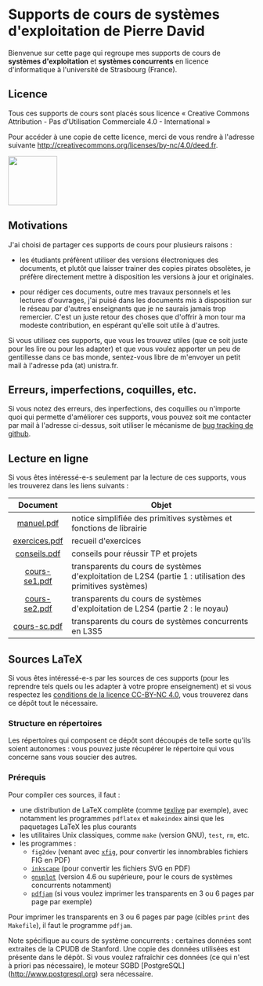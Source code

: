 Supports de cours de systèmes d'exploitation de Pierre David
============================================================

Bienvenue sur cette page qui regroupe mes supports de cours de **systèmes
d'exploitation** et **systèmes concurrents** en licence d'informatique
à l'université de Strasbourg (France).


Licence
-------

Tous ces supports de cours sont placés sous licence « Creative Commons
Attribution - Pas d’Utilisation Commerciale 4.0 - International »

Pour accéder à une copie de cette licence, merci de vous rendre à
l'adresse suivante <http://creativecommons.org/licenses/by-nc/4.0/deed.fr>.

<img src="http://mirrors.creativecommons.org/presskit/buttons/88x31/png/by-nc.png" width="100">


Motivations
-----------

J'ai choisi de partager ces supports de cours pour plusieurs raisons :

- les étudiants préfèrent utiliser des versions électroniques des
    documents, et plutôt que laisser trainer des copies pirates
    obsolètes, je préfère directement mettre à disposition les
    versions à jour et originales.

- pour rédiger ces documents, outre mes travaux personnels et les
    lectures d'ouvrages, j'ai puisé dans les documents mis à disposition
    sur le réseau par d'autres enseignants que je ne saurais jamais
    trop remercier. C'est un juste retour des choses que d'offrir à
    mon tour ma modeste contribution, en espérant qu'elle soit utile
    à d'autres.

Si vous utilisez ces supports, que vous les trouvez utiles (que ce soit
juste pour les lire ou pour les adapter) et que vous voulez apporter un
peu de gentillesse dans ce bas monde, sentez-vous libre de m'envoyer un
petit mail à l'adresse pda (at) unistra.fr.


Erreurs, imperfections, coquilles, etc.
---------------------------------------

Si vous notez des erreurs, des inperfections, des coquilles ou n'importe
quoi qui permette d'améliorer ces supports, vous pouvez soit me contacter
par mail à l'adresse ci-dessus, soit utiliser le mécanisme de [bug
tracking de github](../../issues).


Lecture en ligne
----------------

Si vous êtes intéressé-e-s seulement par la lecture de ces supports, vous les
trouverez dans les liens suivants :

| Document | Objet |
| :------: | ----- |
| [manuel.pdf](http://dpt-info.u-strasbg.fr/~pda/manuel.pdf) | notice simplifiée des primitives systèmes et fonctions de librairie |
| [exercices.pdf](http://dpt-info.u-strasbg.fr/~pda/exercices.pdf) | recueil d'exercices |
| [conseils.pdf](http://dpt-info.u-strasbg.fr/~pda/conseils.pdf) | conseils pour réussir TP et projets |
| [cours-se1.pdf](http://dpt-info.u-strasbg.fr/~pda/cours-se1.pdf) | transparents du cours de systèmes d'exploitation de L2S4 (partie 1 : utilisation des primitives systèmes) |
| [cours-se2.pdf](http://dpt-info.u-strasbg.fr/~pda/cours-se2.pdf) | transparents du cours de systèmes d'exploitation de L2S4 (partie 2 : le noyau) |
| [cours-sc.pdf](http://dpt-info.u-strasbg.fr/~pda/cours-sc.pdf) | transparents du cours de systèmes concurrents en L3S5 |


Sources LaTeX
-------------

Si vous êtes intéressé-e-s par les sources de ces supports (pour
les reprendre tels quels ou les adapter à votre propre enseignement)
et si vous respectez les [conditions de la licence CC-BY-NC 4.0](http://creativecommons.org/licenses/by-nc/4.0/deed.fr),
vous trouverez dans ce dépôt tout le nécessaire.

### Structure en répertoires

Les répertoires qui composent ce dépôt sont découpés de telle sorte
qu'ils soient autonomes : vous pouvez juste récupérer le répertoire
qui vous concerne sans vous soucier des autres.

### Prérequis

Pour compiler ces sources, il faut :

- une distribution de LaTeX complète (comme [texlive](https://www.tug.org/texlive/) par exemple), avec notamment les programmes `pdflatex` et `makeindex`
  ainsi que les paquetages LaTeX les plus courants
- les utilitaires Unix classiques, comme `make` (version GNU), `test`,
    `rm`, etc.
- les programmes :
  * `fig2dev` (venant avec [`xfig`](http://www.xfig.org), pour convertir les innombrables fichiers FIG en PDF)
  * [`inkscape`](http://www.inkscape.org) (pour convertir les fichiers SVG en PDF)
  * [`gnuplot`](http://www.gnuplot.info) (version 4.6 ou supérieure, pour le cours de systèmes concurrents notamment)
  * [`pdfjam`](http://www2.warwick.ac.uk/fac/sci/statistics/staff/academic-research/firth/software/pdfjam) (si vous voulez imprimer les transparents en 3 ou 6 pages par page par exemple)

Pour imprimer les transparents en 3 ou 6 pages par page (cibles `print`
des `Makefile`), il faut le programme `pdfjam`.

Note spécifique au cours de système concurrents : certaines données
sont extraites de la CPUDB de Stanford. Une copie des données utilisées
est présente dans le dépôt. Si vous voulez rafraîchir ces données
(ce qui n'est à priori pas nécessaire), le moteur SGBD [PostgreSQL]
(http://www.postgresql.org) sera nécessaire.

